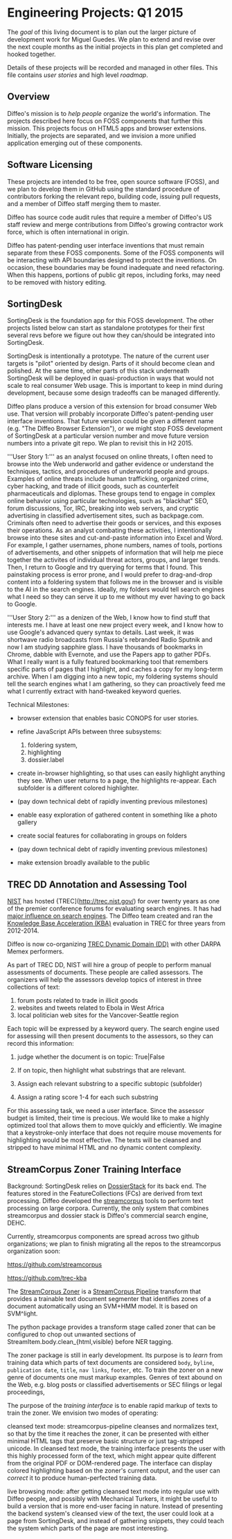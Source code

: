 

Engineering Projects: Q1 2015
=============================

The *goal* of this living document is to plan out the larger picture
of development work for Miguel Guedes.  We plan to extend and revise
over the next couple months as the initial projects in this plan get
completed and hooked together.

Details of these projects will be recorded and managed in other files.
This file contains *user stories* and high level *roadmap*.


Overview
--------

Diffeo's mission is to *help people* organize the world's information.
The projects described here focus on FOSS components that further this
mission.  This projects focus on HTML5 apps and browser extensions.
Initially, the projects are separated, and we invision a more unified
application emerging out of these components.


Software Licensing
------------------

These projects are intended to be free, open source software (FOSS),
and we plan to develop them in GitHub using the standard procedure of
contributors forking the relevant repo, building code, issuing pull
requests, and a member of Diffeo staff merging them to master.

Diffeo has source code audit rules that require a member of Diffeo's
US staff review and merge contributions from Diffeo's growing
contractor work force, which is often international in origin.

Diffeo has patent-pending user interface inventions that must remain
separate from these FOSS components.  Some of the FOSS components will
be interacting with API boundaries designed to protect the inventions.
On occasion, these boundaries may be found inadequate and need
refactoring.  When this happens, portions of public git repos,
including forks, may need to be removed with history editing.



SortingDesk
-----------

SortingDesk is the foundation app for this FOSS development.  The
other projects listed below can start as standalone prototypes for
their first several revs before we figure out how they can/should be
integrated into SortingDesk.

SortingDesk is intentionally a prototype.  The nature of the current
user targets is "pilot" oriented by design.  Parts of it should become
clean and polished.  At the same time, other parts of this stack
underneath SortingDesk will be deployed in quasi-production in ways
that would not scale to real consumer Web usage.  This is important to
keep in mind during development, because some design tradeoffs can be
managed differently.

Diffeo plans produce a version of this extension for broad consumer
Web use.  That version will probably incorporate Diffeo's
patent-pending user interface inventions.  That future version could
be given a different name (e.g. "The Diffeo Browser Extension"), or we
might stop FOSS development of SortingDesk at a particular version
number and move future version numbers into a private git repo.  We
plan to revisit this in H2 2015.


'''User Story 1:''' as an analyst focused on online threats, I often
need to browse into the Web underworld and gather evidence or
understand the techniques, tactics, and procedures of underworld
people and groups.  Examples of online threats include human
trafficking, organized crime, cyber hacking, and trade of illicit
goods, such as counterfeit pharmaceuticals and diplomas.  These groups
tend to engage in complex online behavior using particular
technologies, such as "blackhat" SEO, forum discussions, Tor, IRC,
breaking into web servers, and cryptic advertising in classified
advertisement sites, such as backpage.com.  Criminals often need to
advertise their goods or services, and this exposes their operations.
As an analyst combating these activities, I intentionally browse into
these sites and cut-and-paste information into Excel and Word.  For
example, I gather usernames, phone numbers, names of tools, portions
of advertisements, and other snippets of information that will help me
piece together the activites of individual threat actors, groups, and
larger trends.  Then, I return to Google and try querying for terms
that I found.  This painstaking process is error prone, and I would
prefer to drag-and-drop content into a foldering system that follows
me in the browser and is visible to the AI in the search engines.
Ideally, my folders would tell search engines what I need so they can
serve it up to me without my ever having to go back to Google.

'''User Story 2:''' as a denizen of the Web, I know how to find stuff
that interests me.  I have at least one new project every week, and I
know how to use Google's advanced query syntax to details.  Last week,
it was shortwave radio broadcasts from Russia's rebranded Radio
Sputnik and now I am studying sapphire glass.  I have thousands of
bookmarks in Chrome, dabble with Evernote, and use the Papers app to
gather PDFs.  What I really want is a fully featured bookmarking tool
that remembers specific parts of pages that I highlight, and caches a
copy for my long-term archive.  When I am digging into a new topic, my
foldering systems should tell the search engines what I am gathering,
so they can proactively feed me what I currently extract with
hand-tweaked keyword queries.


Technical Milestones:

 * browser extension that enables basic CONOPS for user stories. 

 * refine JavaScript APIs between three subsystems: 
   1. foldering system,
   2. highlighting
   3. dossier.label

 * create in-browser highlighting, so that uses can easily highlight
   anything they see.  When user returns to a page, the highlights
   re-appear.  Each subfolder is a different colored highlighter.

 * (pay down technical debt of rapidly inventing previous milestones)

 * enable easy exploration of gathered content in something like a
   photo gallery

 * create social features for collaborating in groups on folders

 * (pay down technical debt of rapidly inventing previous milestones)

 * make extension broadly available to the public



TREC DD Annotation and Assessing Tool
-------------------------------------

[NIST](http://www.nist.gov) has hosted {TREC](http://trec.nist.gov/)
for over twenty years as one of the premier conference forums for
evaluating search engines.  It has had [major influence on search
engines](https://en.wikipedia.org/wiki/Text_Retrieval_Conference).
The Diffeo team created and ran the [Knowledge Base Acceleration
(KBA)](http://trec-kba.org/) evaluation in TREC for three years from
2012-2014.

Diffeo is now co-organizing [TREC Dynamic Domain
(DD)](http://trec-dd.org/) with other DARPA Memex performers.

As part of TREC DD, NIST will hire a group of people to perform manual
assessments of documents.  These people are called assessors.  The
organizers will help the assessors develop topics of interest in three
collections of text:

  1. forum posts related to trade in illicit goods
  2. websites and tweets related to Ebola in West Africa
  3. local politician web sites for the Vancover-Seattle region

Each topic will be expressed by a keyword query.  The search engine
used for assessing will then present documents to the assessors, so
they can record this information:

  1. judge whether the document is on topic:  True|False

  2. If on topic, then highlight what substrings that are relevant.

  3. Assign each relevant substring to a specific subtopic (subfolder)

  4. Assign a rating score 1-4 for each such substring


For this assessing task, we need a user interface.  Since the assessor
budget is limited, their time is precious.  We would like to make a
highly optimized tool that allows them to move quickly and
efficiently.  We imagine that a keystroke-only interface that does not
require mouse movements for highlighting would be most effective.  The
texts will be cleansed and stripped to have minimal HTML and no
dynamic content complexity.



StreamCorpus Zoner Training Interface
-------------------------------------

Background: SortingDesk relies on
[DossierStack](https://github.com/dossier) for its back end.  The
features stored in the FeatureCollections (FCs) are derived from text
processing.  Diffeo developed the
[streamcorpus](http://streamcorpus.org/) tools to perform text
processing on large corpora.  Currently, the only system that combines
streamcorpus and dossier stack is Diffeo's commercial search engine,
DEHC.

Currently, streamcorpus components are spread across two github
organizations; we plan to finish migrating all the repos to the
streamcorpus organization soon:

https://github.com/streamcorpus

https://github.com/trec-kba

The [StreamCorpus
Zoner](https://github.com/streamcorpus/streamcorpus-zoner) is a
[StreamCorpus
Pipeline](https://github.com/trec-kba/streamcorpus-pipeline) transform
that provides a trainable text document segmenter that identifies
zones of a document automatically using an SVM+HMM model. It is based
on SVM^light.

The python package provides a transform stage called zoner that can be
configured to chop out unwanted sections of
StreamItem.body.clean_{html,visible} before NER tagging.

The zoner package is still in early development.  Its purpose is to
*learn* from training data which parts of text documents are
considered ``body``, ``byline``, ``publication date``, ``title``,
``nav links``, ``footer``, etc.  To train the zoner on a new genre of
documents one must markup examples.  Genres of text abound on the Web,
e.g. blog posts or classified advertisements or SEC filings or legal
proceedings,

The purpose of the *training interface* is to enable rapid markup of
texts to train the zoner.  We envision two modes of operating:

cleansed text mode: streamcorpus-pipeline cleanses and normalizes
text, so that by the time it reaches the zoner, it can be presented
with either minimal HTML tags that preserve basic structure or just
tag-stripped unicode.  In cleansed text mode, the training interface
presents the user with this highly processed form of the text, which
might appear quite different from the original PDF or DOM-rendered
page.  The interface can display colored highlighting based on the
zoner's current output, and the user can *correct* it to produce
human-perfected training data.

live browsing mode: after getting cleansed text mode into regular use
with Diffeo people, and possibly with Mechanical Turkers, it might be
useful to build a version that is more end-user facing in nature.
Instead of presenting the backend system's cleansed view of the text,
the user could look at a page from SortingDesk, and instead of
gathering snippets, they could teach the system which parts of the
page are most interesting.

